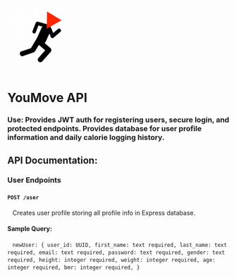 <img src='./images/favicon.jpg' alt='app icon' width='150'/>

# YouMove API  

### Use: Provides JWT auth for registering users, secure login, and protected endpoints. Provides database for user profile information and daily calorie logging history.  

## API Documentation:  
### User Endpoints
#### `POST /user`  
&nbsp;&nbsp;&nbsp;Creates user profile storing all profile info in Express database.
#### Sample Query:  
&nbsp;&nbsp;&nbsp;`newUser: {
    user_id: UUID,
    first_name: text required,
    last_name: text required,
    email: text required,
    password: text required,
    gender: text required,
    height: integer required,
    weight: integer required,
    age: integer required,
    bmr: integer required,
}`